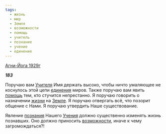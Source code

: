 ```yaml
---
tags:
  - жизнь
  - мир
  - Земля
  - возможности
  - помощь
  - учитель
  - познание
  - учение
  - единение
---
```

[Агни-Йога 1929г](https://127.0.0.1:4002/agni/1929)

___183___

Поручаю вам [Учителя](../../../tags/#учитель) Имя держать высоко, чтобы ничто умаляющее не коснулось этой цепи [единения](../../../tags/#единение) миров. Также поручаю вам явить [помощь](../../../tags/#помощь) тем, кто стучится непрестанно. Я поручаю говорить о назначении [жизни](../../../tags/#жизнь) на [Земле](../../../tags/#Земля). Я поручаю отвергать всё, что позорит общение с Нами. Я поручаю утвердить Наше существование.   

Явление [познания](../../../tags/#познание) Нашего [Учения](../../../tags/#учение) должно существенно изменять жизнь познавших. Оно должно приносить [возможности](../../../tags/#возможности), иначе к чему загромождаться?!